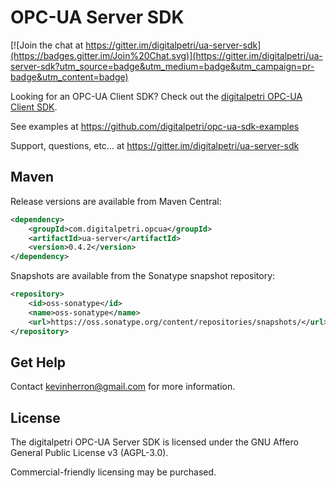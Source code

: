# OPC-UA Server SDK

[![Join the chat at https://gitter.im/digitalpetri/ua-server-sdk](https://badges.gitter.im/Join%20Chat.svg)](https://gitter.im/digitalpetri/ua-server-sdk?utm_source=badge&utm_medium=badge&utm_campaign=pr-badge&utm_content=badge)

Looking for an OPC-UA Client SDK? Check out the [digitalpetri OPC-UA Client SDK](https://github.com/digitalpetri/ua-client-sdk).

See examples at https://github.com/digitalpetri/opc-ua-sdk-examples

Support, questions, etc... at https://gitter.im/digitalpetri/ua-server-sdk

Maven
--------

Release versions are available from Maven Central:

```xml
<dependency>
    <groupId>com.digitalpetri.opcua</groupId>
    <artifactId>ua-server</artifactId>
    <version>0.4.2</version>
</dependency>
```

Snapshots are available from the Sonatype snapshot repository:
```xml
<repository>
    <id>oss-sonatype</id>
    <name>oss-sonatype</name>
    <url>https://oss.sonatype.org/content/repositories/snapshots/</url>
</repository>
```

Get Help
--------

Contact kevinherron@gmail.com for more information.


License
--------

The digitalpetri OPC-UA Server SDK is licensed under the GNU Affero General Public License v3 (AGPL-3.0).

Commercial-friendly licensing may be purchased.

